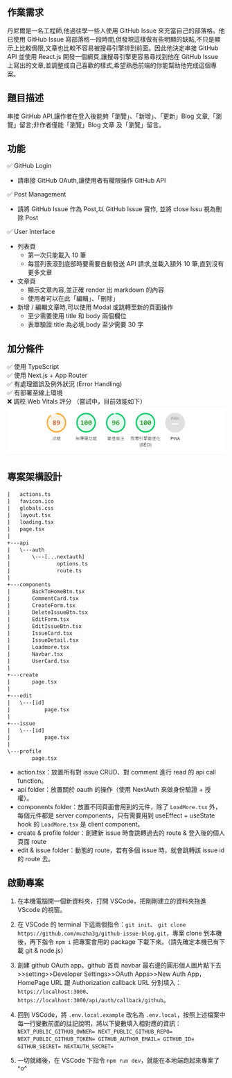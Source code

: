 ## 作業需求

丹尼爾是一名工程師,他過往學一些人使用 GitHub Issue 來充當自己的部落格。他已使用 GitHub Issue 寫部落格一段時間,但發現這樣做有些明顯的缺點,不只是顯示上比較侷限,文章也比較不容易被搜尋引擎排到前面。因此他決定串接 GitHub API 並使用 React.js 開發一個網頁,讓搜尋引擎更容易尋找到他在 GitHub Issue 上寫出的文章,並調整成自己喜歡的樣式,希望熟悉前端的你能幫助他完成這個專案。

## 題目描述

串接 GitHub API,讓作者在登入後能夠「瀏覽」、「新增」、「更新」Blog 文章,「瀏覽」留言;非作者僅能「瀏覽」Blog 文章
及「瀏覽」留言。

## 功能

✅ GitHub Login

- 請串接 GitHub OAuth,讓使用者有權限操作 GitHub API

✅ Post Management

- 請將 GitHub Issue 作為 Post,以 GitHub Issue 實作, 並將 close Issu 視為刪除 Post

✅ User Interface

- 列表頁
  - 第一次只能載入 10 筆
  - 每當列表滾到底部時要需要自動發送 API 請求,並載入額外 10 筆,直到沒有更多文章
- 文章頁
  - 顯示文章內容,並正確 render 出 markdown 的內容
  - 使用者可以在此「編輯」、「刪除」
- 新增 / 編輯文章時,可以使用 Modal 或跳轉至新的頁面操作
  - 至少需要使用 title 和 body 兩個欄位
  - 表單驗證:title 為必填,body 至少需要 30 字

## 加分條件

✅ 使用 TypeScript  
✅ 使用 Next.js + App Router  
✅ 有處理錯誤及例外狀況 (Error Handling)  
✅ 有部署至線上環境  
❌ 調校 Web Vitals 評分 （嘗試中，目前效能如下）
![Alt text](image.png)

## 專案架構設計

```
|   actions.ts
|   favicon.ico
|   globals.css
|   layout.tsx
|   loading.tsx
|   page.tsx
|
+---api
|   \---auth
|       \---[...nextauth]
|               options.ts
|               route.ts
|
+---components
|       BackToHomeBtn.tsx
|       CommentCard.tsx
|       CreateForm.tsx
|       DeleteIssueBtn.tsx
|       EditForm.tsx
|       EditIssueBtn.tsx
|       IssueCard.tsx
|       IssueDetail.tsx
|       Loadmore.tsx
|       Navbar.tsx
|       UserCard.tsx
|
+---create
|       page.tsx
|
+---edit
|   \---[id]
|           page.tsx
|
+---issue
|   \---[id]
|           page.tsx
|
\---profile
        page.tsx
```

- action.tsx：放置所有對 issue CRUD、對 comment 進行 read 的 api call function。
- api folder：放置關於 oauth 的操作（使用 NextAuth 來做身份驗證 + 授權）。
- components folder：放置不同頁面會用到的元件，除了 `LoadMore.tsx` 外，每個元件都是 server components，只有需要用到 useEffect + useState hook 的 `LoadMore.tsx` 是 client component。
- create & profile folder：創建新 issue 時會跳轉過去的 route & 登入後的個人頁面 route
- edit & issue folder：動態的 route，若有多個 issue 時，就會跳轉該 issue id 的 route 去。

## 啟動專案

1. 在本機電腦開一個新資料夾，打開 VSCode，把剛剛建立的資料夾拖進 VScode 的視窗。

2. 在 VSCode 的 terminal 下這兩個指令：`git init`、 `git clone https://github.com/muzha3g/github-issue-blog.git`，專案 clone 到本機後，再下指令 `npm i` 把專案會用的 package 下載下來。（請先確定本機已有下載 git & node.js）

3. 創建 github OAuth app。github 首頁 navbar 最右邊的圓形個人圖片點下去>>setting>>Developer Settings>>OAuth Apps>>New Auth App，HomePage URL 跟 Authorization callback URL 分別填入：`https://localhost:3000`、`https://localhost:3000/api/auth/callback/github`。

4. 回到 VSCode，將 `.env.local.example` 改名為 `.env.local`，按照上述檔案中每一行變數前面的註記說明，將以下變數填入相對應的資訊：
   `NEXT_PUBLIC_GITHUB_OWNER=
NEXT_PUBLIC_GITHUB_REPO=
NEXT_PUBLIC_GITHUB_TOKEN=
GITHUB_AUTHOR_EMAIL=
GITHUB_ID=
GITHUB_SECRET=
NEXTAUTH_SECRET=`

5. 一切就緒後，在 VSCode 下指令 `npm run dev`，就能在本地端跑起來專案了 ^o^
